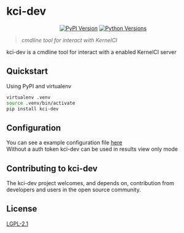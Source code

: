 # kci-dev

<p align="center">
  <a href="https://pypi.org/project/kci-dev"><img alt="PyPI Version" src="https://img.shields.io/pypi/v/kci-dev.svg?maxAge=86400" /></a>
  <a href="https://pypi.org/project/kci-dev"><img alt="Python Versions" src="https://img.shields.io/pypi/pyversions/kci-dev.svg?maxAge=86400" /></a>
</p>

> *cmdline tool for interact with KernelCI*

kci-dev is a cmdline tool for interact with a enabled KernelCI server

## Quickstart

Using PyPI and virtualenv
```sh
virtualenv .venv
source .venv/bin/activate
pip install kci-dev
```

## Configuration

You can see a example configuration file [here](docs/index.md#configuration)  
Without a auth token kci-dev can be used in results view only mode

## Contributing to kci-dev

The kci-dev project welcomes, and depends on, contribution from developers and users in the open source community.

## License

[LGPL-2.1](https://github.com/kernelci/kci-dev/blob/main/LICENSE)
